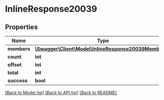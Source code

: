 # InlineResponse20039

## Properties
Name | Type | Description | Notes
------------ | ------------- | ------------- | -------------
**members** | [**\Swagger\Client\Model\InlineResponse20039Members[]**](InlineResponse20039Members.md) |  | [optional] 
**count** | **int** |  | [optional] 
**offset** | **int** |  | [optional] 
**total** | **int** |  | [optional] 
**success** | **bool** |  | [optional] 

[[Back to Model list]](../../README.md#documentation-for-models) [[Back to API list]](../../README.md#documentation-for-api-endpoints) [[Back to README]](../../README.md)

